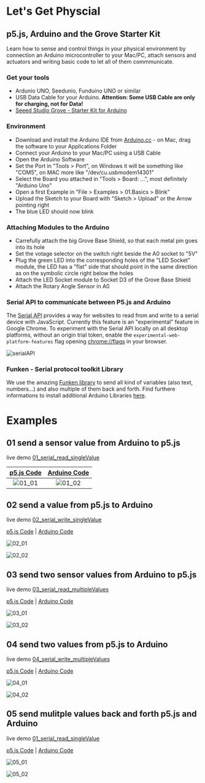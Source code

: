 # Let's Get Physcial

## p5.js, Arduino and the Grove Starter Kit
Learn how to sense and control things in your physical environment by connection an Arduino microcontroller to your Mac/PC, attach sensors and actuators and writing basic code to let all of them commmunicate.

### Get your tools

* Ardunio UNO, Seedunio, Funduino UNO or similar
* USB Data Cable for your Arduino. __Attention: Some USB Cable are only for charging, not for Data!__
* [Seeed Studio Grove - Starter Kit for Arduino](https://www.seeedstudio.com/Grove-Starter-Kit-for-Arduino-p-1855.html)

### Environment
* Download and install the Arduino IDE from [Arduino.cc](https://www.arduino.cc/en/Main/Software) - on Mac, drag the software to your Applications Folder
* Connect your Arduino to your Mac/PC using a USB Cable
* Open the Arduino Software
* Set the Port in "Tools > Port", on Windows it will be something like "COM5", on MAC more like "/dev/cu.usbmodem14301"
* Select the Board you attached in "Tools > Board: ...", most definitely "Arduino Uno"
* Open a first Example in "File > Examples > 01.Basics > Blink"
* Upload the Sketch to your Board with "Sketch > Upload" or the Arrow pointing right
* The blue LED should now blink

### Attaching Modules to the Arduino
* Carrefully attach the big Grove Base Shield, so that each metal pin goes into its hole
* Set the votage selector on the switch right beside the A0 socket to "5V"
* Plug the green LED into the corresponding holes of the "LED Socket" module, the LED has a "flat" side that should point in the same direction as on the symbolic circle right below the holes
* Attach the LED Socket module to Socket D3 of the Grove Base Shield
* Attach the Rotary Angle Sensor in A0

### Serial API to communicate between P5.js and Arduino
The [Serial API](https://web.dev/serial/) provides a way for websites to read from and write to a serial device with JavaScript. Currently this feature is an "experimental" feature in Google Chrome. To experiment with the Serial API locally on all desktop platforms, without an origin trial token, enable the ```experimental-web-platform-features``` flag opening [chrome://flags](chrome://flags) in your browser.

![serialAPI](docs/serialAPI.jpg)


### Funken - Serial protocol toolkit Library
We use the amazing [Funken library](https://github.com/astefas/Funken) to send all kind of variables (also text, numbers...) and also multiple of them back and forth. Find furthere informations to install additional Arduino Libraries [here](https://www.arduino.cc/en/Guide/Libraries).

# Examples

## 01 send a sensor value from Arduino to p5.js
live demo [01_serial_read_singleValue](https://hybridthingslab.github.io/course-teachable-machines/Block_III/p5js/01_serial_read_singleValue)

|[p5.js Code](https://github.com/HybridThingsLab/course-teachable-machines/tree/master/Block_III/p5js/01_serial_read_singleValue)|[Arduino Code](https://github.com/HybridThingsLab/course-teachable-machines/tree/master/Block_III/Arduino/01_serial_write_singleValue)|
:-------------------------:|:-------------------------:
![01_01](docs/01_p5js.jpg)|![01_02](docs/01_Arduino.jpg)

## 02 send a value from p5.js to Arduino
live demo [02_serial_write_singleValue](https://hybridthingslab.github.io/course-teachable-machines/Block_III/p5js/02_serial_write_singleValue)

[p5.js Code](https://github.com/HybridThingsLab/course-teachable-machines/tree/master/Block_III/p5js/02_serial_write_singleValue) | 
[Arduino Code](https://github.com/HybridThingsLab/course-teachable-machines/tree/master/Block_III/Arduino/02_serial_read_singleValue)

![02_01](docs/02_p5js.jpg)

![02_02](docs/02_Arduino.jpg)

## 03 send two sensor values from Arduino to p5.js
live demo [03_serial_read_multipleValues](https://hybridthingslab.github.io/course-teachable-machines/Block_III/p5js/03_serial_read_multipleValues)

[p5.js Code](https://github.com/HybridThingsLab/course-teachable-machines/tree/master/Block_III/p5js/03_serial_read_multipleValues) | 
[Arduino Code](https://github.com/HybridThingsLab/course-teachable-machines/tree/master/Block_III/Arduino/03_serial_write_multipleValues)

![03_01](docs/03_p5js.jpg)

![03_02](docs/03_Arduino.jpg)

## 04 send two values from p5.js to Arduino
live demo [04_serial_write_multipleValues](https://hybridthingslab.github.io/course-teachable-machines/Block_III/p5js/04_serial_write_multipleValues)

[p5.js Code](https://github.com/HybridThingsLab/course-teachable-machines/tree/master/Block_III/p5js/04_serial_write_multipleValues) | 
[Arduino Code](https://github.com/HybridThingsLab/course-teachable-machines/tree/master/Block_III/Arduino/04_serial_read_multipleValues)

![04_01](docs/04_p5js.jpg)

![04_02](docs/04_Arduino.jpg)

## 05 send mulitple values back and forth p5.js and Arduino
live demo [01_serial_read_singleValue](https://hybridthingslab.github.io/course-teachable-machines/Block_III/p5js/05_serial_write_read_multipleValues)

[p5.js Code](https://github.com/HybridThingsLab/course-teachable-machines/tree/master/Block_III/p5js/05_serial_write_read_multipleValues) | 
[Arduino Code](https://github.com/HybridThingsLab/course-teachable-machines/tree/master/Block_III/Arduino/05_serial_write_read_multipleValues)

![05_01](docs/05_p5js.jpg)

![05_02](docs/05_Arduino.jpg)